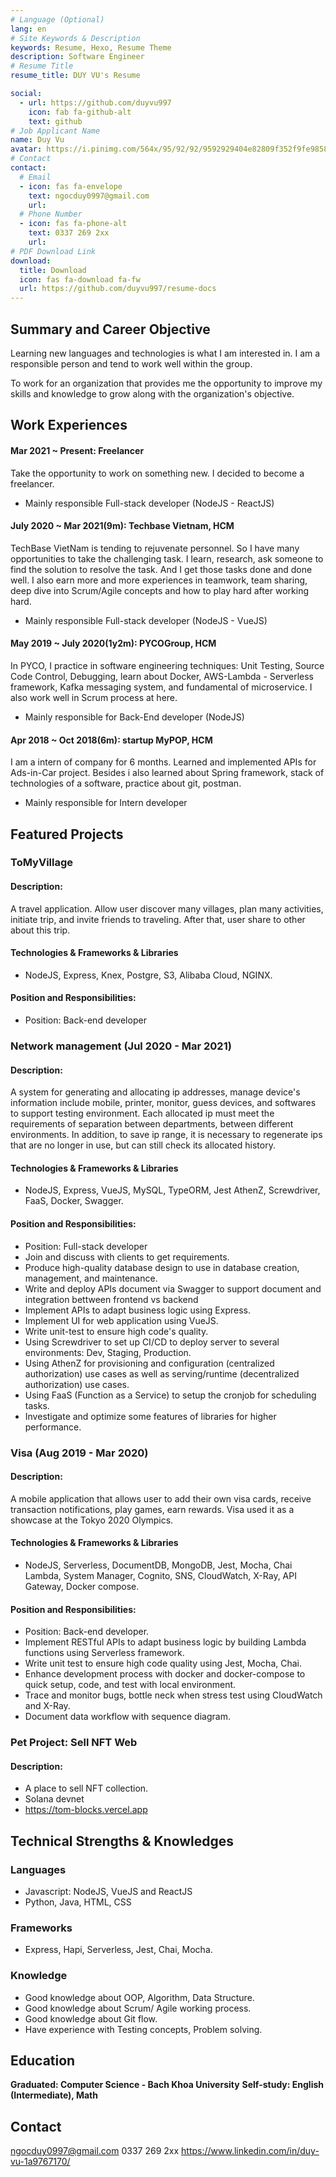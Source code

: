 ```yaml
---
# Language (Optional)
lang: en
# Site Keywords & Description
keywords: Resume, Hexo, Resume Theme
description: Software Engineer
# Resume Title
resume_title: DUY VU's Resume

social:
  - url: https://github.com/duyvu997
    icon: fab fa-github-alt
    text: github
# Job Applicant Name
name: Duy Vu
avatar: https://i.pinimg.com/564x/95/92/92/9592929404e82809f352f9fe98582aa5.jpg
# Contact
contact:
  # Email
  - icon: fas fa-envelope
    text: ngocduy0997@gmail.com
    url:
  # Phone Number
  - icon: fas fa-phone-alt
    text: 0337 269 2xx
    url:
# PDF Download Link
download:
  title: Download
  icon: fas fa-download fa-fw
  url: https://github.com/duyvu997/resume-docs
---
```


## <i class="fas fa-bookmark"></i> Summary and Career Objective

Learning new languages and technologies is what I am interested in. I am a responsible person and tend to work well within the group.

To work for an organization that provides me the opportunity to improve my skills and knowledge to grow along with the organization's objective.

## <i class="fas fa-user-tie"></i> Work Experiences

#### Mar 2021 ~ Present: Freelancer

Take the opportunity to work on something new. I decided to become a freelancer.

- Mainly responsible Full-stack developer (NodeJS - ReactJS)

#### July 2020 ~ Mar 2021(9m): Techbase Vietnam, HCM

TechBase VietNam is tending to rejuvenate personnel. So I have many opportunities to take the challenging task. I learn, research, ask someone to find the solution to resolve the task. And I get those tasks done and done well. I also earn more and more experiences in teamwork, team sharing, deep dive into Scrum/Agile concepts and how to play hard after working hard.

- Mainly responsible Full-stack developer (NodeJS - VueJS)

#### May 2019 ~ July 2020(1y2m): PYCOGroup, HCM

In PYCO, I practice in software engineering techniques: Unit Testing, Source Code Control, Debugging, learn about Docker, AWS-Lambda - Serverless framework, Kafka messaging system, and fundamental of microservice. I also work well in Scrum process at here.

- Mainly responsible for Back-End developer (NodeJS)

#### Apr 2018 ~ Oct 2018(6m): startup MyPOP, HCM

I am a intern of company for 6 months. Learned and implemented APIs for Ads-in-Car project. Besides i also learned about Spring framework, stack of technologies of a software, practice about git, postman.

- Mainly responsible for Intern developer

## <i class="fas fa-award"></i> Featured Projects

### ToMyVillage

#### Description:

A travel application. Allow user discover many villages, plan many activities, initiate trip, and invite friends to traveling. After that, user share to other about this trip. 

#### Technologies & Frameworks & Libraries

- NodeJS, Express, Knex, Postgre, S3, Alibaba Cloud, NGINX.

#### Position and Responsibilities:

- Position: Back-end developer

### Network management (Jul 2020 - Mar 2021)

#### Description:

A system for generating and allocating ip addresses, manage device's information include mobile, printer, monitor, guess devices, and softwares to support testing environment. Each allocated ip must meet the requirements of separation between departments, between different environments. In addition, to save ip range, it is necessary to regenerate ips that are no longer in use, but can still check its allocated history.

#### Technologies & Frameworks & Libraries

- NodeJS, Express, VueJS, MySQL, TypeORM, Jest AthenZ, Screwdriver, FaaS, Docker, Swagger.

#### Position and Responsibilities:

- Position: Full-stack developer
- Join and discuss with clients to get requirements.
- Produce high-quality database design to use in database creation, management, and maintenance.
- Write and deploy APIs document via Swagger to support document and integration bettween frontend vs backend
- Implement APIs to adapt business logic using Express.
- Implement UI for web application using VueJS.
- Write unit-test to ensure high code's quality.
- Using Screwdriver to set up CI/CD to deploy server to several environments: Dev, Staging, Production.
- Using AthenZ for provisioning and configuration (centralized authorization) use cases as well as serving/runtime (decentralized authorization) use cases.
- Using FaaS (Function as a Service) to setup the cronjob for scheduling tasks.
- Investigate and optimize some features of libraries for higher performance.

### Visa (Aug 2019 - Mar 2020)

#### Description:

A mobile application that allows user to add their own visa cards, receive transaction notifications, play games, earn rewards. Visa used it as a showcase at the Tokyo 2020 Olympics.

#### Technologies & Frameworks & Libraries

- NodeJS, Serverless, DocumentDB, MongoDB, Jest, Mocha, Chai Lambda, System Manager, Cognito, SNS, CloudWatch, X-Ray, API Gateway, Docker compose.

#### Position and Responsibilities:

- Position: Back-end developer.
- Implement RESTful APIs to adapt business logic by building Lambda functions using Serverless framework.
- Write unit test to ensure high code quality using Jest, Mocha, Chai.
- Enhance development process with docker and docker-compose to quick setup, code, and test with local environment.
- Trace and monitor bugs, bottle neck when stress test using CloudWatch and X-Ray.
- Document data workflow with sequence diagram.

### Pet Project: Sell NFT Web

#### Description:

- A place to sell NFT collection.
- Solana devnet
- https://tom-blocks.vercel.app

## <i class="fas fa-user-graduate"></i> Technical Strengths & Knowledges

### Languages

- Javascript: NodeJS, VueJS and ReactJS
- Python, Java, HTML, CSS

### Frameworks

- Express, Hapi, Serverless, Jest, Chai, Mocha.

### Knowledge

- Good knowledge about OOP, Algorithm, Data Structure.
- Good knowledge about Scrum/ Agile working process.
- Good knowledge about Git flow.
- Have experience with Testing concepts, Problem solving.

## <i class="fas fa-user-graduate"></i> Education

**Graduated: Computer Science - Bach Khoa University**
**Self-study: English (Intermediate), Math**

## <i class="fas fa-phone-alt"></i> Contact

<i class="fas fa-envelope fa-fw"></i> ngocduy0997@gmail.com
<i class="fas fa-phone-alt fa-fw"></i> 0337 269 2xx
<i class="fab fa-linkedin-in fa-fw"></i> https://www.linkedin.com/in/duy-vu-1a9767170/
